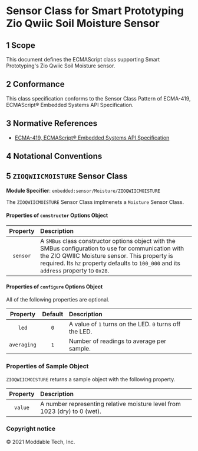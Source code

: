# Sensor Class for Smart Prototyping Zio Qwiic Soil Moisture Sensor

## 1 Scope

This document defines the ECMAScript class supporting Smart Prototyping's Zio Qwiic Soil Moisture sensor.

## 2 Conformance

This class specification conforms to the Sensor Class Pattern of ECMA-419, ECMAScript® Embedded Systems API Specification.

## 3 Normative References

- [ECMA-419, ECMAScript® Embedded Systems API Specification](https://419.ecma-international.org)

## 4 Notational Conventions

## 5 `ZIOQWIICMOISTURE` Sensor Class

**Module Specifier**: `embedded:sensor/Moisture/ZIOQWIICMOISTURE`

The `ZIOQWIICMOISTURE` Sensor Class implmenets a `Moisture` Sensor Class.

#### Properties of `constructor` Options Object

| Property | Description |
| :---: | :--- |
| `sensor` | A `SMBus` class constructor options object with the SMBus configuration to use for communication with the ZIO QWIIC Moisture sensor. This property is required. Its `hz` property defaults to `100_000` and its `address` property to `0x28`.


#### Properties of `configure` Options Object

All of the following properties are optional.

| Property | Default | Description |
| :---: | :---: | :--- |
| `led` | `0` | A value of `1` turns on the LED. `0` turns off the LED.
| `averaging` | `1` | Number of readings to average per sample.

### Properties of Sample Object
`ZIOQWIICMOISTURE` returns a sample object with the following property.

| Property | Description |
| :---: | :--- |
| `value` | A number representing relative moisture level from 1023 (dry) to 0 (wet).

### Copyright notice

© 2021 Moddable Tech, Inc.

